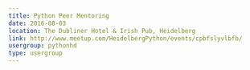 ```yaml
---
title: Python Peer Mentoring
date: 2016-08-03
location: The Dubliner Hotel & Irish Pub, Heidelberg
link: http://www.meetup.com/HeidelbergPython/events/cpbfslyvlbfb/
usergroup: pythonhd
type: usergroup
---
```

